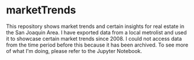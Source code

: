 # marketTrends
This repository shows market trends and certain insights for real estate in the San Joaquin Area. I have exported data from a local metrolist
and used it to showcase certain market trends since 2008. I could not access data from the time period before this because it has been archived. 
To see more of what I'm doing, please refer to the Jupyter Notebook. 
